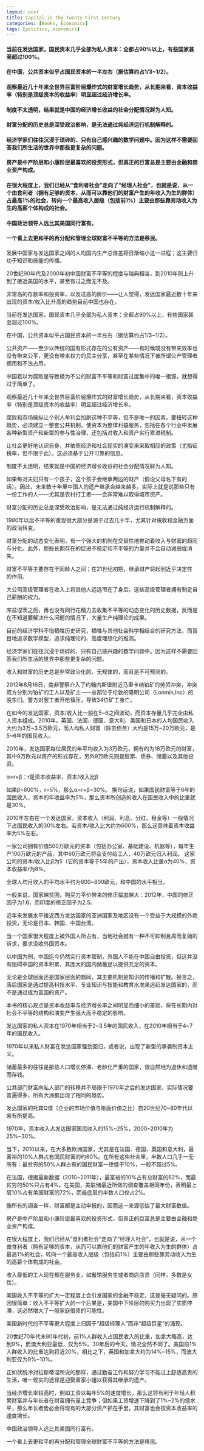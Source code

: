 ```yaml
---
layout: post
title: Capital in the Twenty First Century
categories: [Books, Economics]
tags: [politics, economics]
---
```

#### 当前在发达国家，国民资本几乎全部为私人资本：全都占90%以上，有些国家甚至超过100%。
#### 在中国，公共资本似乎占国民资本的一半左右（据估算约占1/3~1/2）。
#### 观察最近几十年来全世界巨富阶层爆炸式的财富增长趋势，从长期来看，资本收益率（特别是顶级资本的收益率）明显超过经济增长率。
#### 制度不太透明，结果就是中国的经济增长收益的社会分配情况鲜为人知。
#### 财富分配的历史总是深受政治影响，是无法通过纯经济运行机制解释的。
#### 经济学家们往往沉浸于琐碎的、只有自己感兴趣的数学问题中。因为这样不需要回答我们所生活的世界中那些更复杂的问题。
#### 房产是中产阶层和小康阶层最喜欢的投资形式，但真正的巨富总是主要由金融和商业资产构成。
#### 在很大程度上，我们已经从“食利者社会”走向了“经理人社会”，也就是说，从一个由食利者（拥有足够的资本，从而可以靠他们的财富产生的年收入为生的群体）占最高1%的社会，转向一个最高收入层级（包括前1%）主要由那些靠劳动收入为生的高薪个体构成的社会。
#### 中国政治领导人远比其美国同行富有。
#### 一个看上去更和平的再分配和管理全球财富不平等的方法是移民。
<!-- more -->
发展中国家与发达国家之间的人均国内生产总值差距日渐缩小这一进程；这主要归功于知识和技能的传播。

20世纪90年代及2000年初中国财富不平等的程度与瑞典相当，到2010年则上升到了接近美国的水平，甚至有过之而无不及。

非常高的存款率和投资率，以及过高的房价——让人觉得，发达国家最近数十年来出现的资本/收入比升高的趋势目前中国也存在。

当前在发达国家，国民资本几乎全部为私人资本：全都占90%以上，有些国家甚至超过100%。

在中国，公共资本似乎占国民资本的一半左右（据估算约占1/3~1/2）。

公共资产——至少以传统的国有形式存在的公有资产——有时候既没有带来效率也没有带来公平，更没有带来权力的民主分享，甚至在某些情况下被所谓公产管理者挪用和不法占用。

中国若以为腐败是导致极为不公的财富不平等和财富过度集中的唯一根源，就想得过于简单了。

观察最近几十年来全世界巨富阶层爆炸式的财富增长趋势，从长期来看，资本收益率（特别是顶级资本的收益率）明显超过经济增长率。

腐败和市场操纵让个别人牟利会加剧这种不平等，但不是唯一的因素。要扭转这种趋势，必须建立一整套公共机制，使资本为整体利益服务，包括在各个行业中发展各种新型资产和新型的参与性治理，还包括对收入和资产实行累进税制。

让社会更好地认识自身，并依照经济和社会现实的演变来采取相应的政策（尤指征税率，但不限于此）。这必须基于公开可靠的信息。

制度不太透明，结果就是中国的经济增长收益的社会分配情况鲜为人知。

如果每对夫妇只有一个孩子，这个孩子会继承两边的财产（假设父母名下有的话）。因此，未来数十年里中国人的遗产继承会越来越多。实际上就是说那些只有一份工作的人——尤其是农村打工者——会非常难以取得城市资产。

财富分配的历史总是深受政治影响，是无法通过纯经济运行机制解释的。

1980年以后不平等的重现很大部分是源于过去几十年，尤其针对税收和金融方面的政治转变。

财富分配的动态变化表明，有一个强大的机制在交替性地推动着收入与财富的趋同与分化。此外，那些长期存在的促进不稳定和不平等的力量并不会自动减弱或消失。

财富不平等主要存在于同龄人之间；在21世纪初期，继承财产将起到近乎决定性的作用。

大公司高级管理者在收入上将其他人远远甩在了身后。这些高级管理者拥有制定自己薪酬的权力。

库兹涅茨之后，再也没有同行花精力去收集不平等的动态变化的历史数据，反而是在不知道要解决什么问题的情况下，大量生产纯理论的成果。

目前的经济学科不惜牺牲历史研究，牺牲与其他社会科学相结合的研究方法，而盲目地追求数学模型，追求纯理论的、高度理想化的推测。

经济学家们往往沉浸于琐碎的、只有自己感兴趣的数学问题中。因为这样不需要回答我们所生活的世界中那些更复杂的问题。

收入和财富的历史总是非常政治化的、无规律的，而且是不可预测的。

2012年8月16日，南非警察介入了约翰内斯堡附近马里卡纳铂矿的劳资冲突，冲突双方分别为铂矿的工人以及矿主——总部位于伦敦的隆明公司（Lonmin,Inc）的股东们。警方对罢工者开枪镇压，导致34位矿工身亡。 

在如今的发达国家，资本/收入比一般在5~6之间波动，而资本存量几乎完全由私人资本组成。2010年，英国、法国、德国、意大利、美国和日本的人均国民收入大约为3万~3.5万欧元，而人均私人财富（除去债务）大约是15万~20万欧元，是5~6年的国民收入。

2010年，发达国家每位居民的年平均收入为3万欧元，拥有约为18万欧元的财富，其中9万欧元以房产的形式存在，另外9万欧元则是股票、债券、储蓄以及其他投资。

α=r×β：r是资本收益率，资本/收入比β

如果β=600%，r=5%，那么α=r×β=30%。 换句话说，如果国民财富等于6年的国民收入，资本的年收益率为5%，那么资本所创造的收入在国民收入中的比重就是30%。

2010年左右在一个发达国家，资本收入（利润、利息、分红、租金等）一般情况下占国民收入的30%左右。若资本/收入比大约为600%，那么这意味着资本收益率为5%左右。

一家公司拥有价值500万欧元的资本（包括办公室、基础建设、机器等），每年生产100万欧元的产品，其中60万欧元将会支付给工人，40万欧元归入利润。 这家公司的资本/收入比β为5（它的资本等于5年的产出），资本收入比重α为40%，资本收益率r为8%。

全球人均月收入的平均水平约为600~800欧元，和中国的水平相当。

一般来说，国家越贫困，购买力平价带来的修正幅度越大：2012年，中国的修正因子为1.6，而印度的修正因子为2.5。

近年来发展水平接近西方发达国家的亚洲国家及地区没有一个受益于大规模的外商投资，无论是日本、韩国、中国台湾。

当一个国家很大程度上被外国人所占有，当地社会就有一种不可抑制且周而复始的诉求，要求没收外国资本。

以中国为例，中国迄今仍然实行资本管制，外国人不能在中国自由投资，但这并没有阻碍中国的资本积累，其庞大的国内储蓄足以提供充足的资本。

无论是全球层面还是国家层面的趋同，其主要机制是知识的传播和扩散。换言之，落后国家是通过提高科技水平、专业知识与技能和教育水准来追赶发达国家的，而不是通过成为富国的资产。

本书的核心观点是资本收益率与经济增长率之间明显而细小的差距，将在长期内对社会不平等的结构和演变产生强大而不稳定的影响。

发达国家的私人资本在1970年相当于2~3.5年的国民收入，在2010年相当于4~7年的国民收入。

1970年以来私人财富在发达国家强劲回归，或者说，出现了新型的承袭制资本主义。

储蓄最多的往往是那些人口增长停滞、老龄化严重的国家，很自然地为退休和遗赠而存钱。

公共部门财富向私人部门的转移并不局限于1970年之后的发达国家，实际情况要普遍得多，所有大洲都出现了相同的趋势。

发达国家的托宾Q值（企业的市场价值与账面价值之比）自20世纪70~80年代以来有所提高。

1970年，资本收入占发达国家国民收入的15%~25%，2000~2010年为25%~30%。

当下，2010以来，在大多数欧洲国家，尤其是在法国、德国、英国和意大利，最富裕的10%人群占有国民财富的约60%。在所有这些社会里，半数人口几乎一无所有：最贫穷的50%人群占有的国民财富一律低于10%，一般不超过5%。

在法国，根据最新数据（2010~2011年），最富裕的10%占有总财富的62%，而最贫穷的50%只占有4%。在美国，美联储最近所做的调查覆盖相同年份，表明最上层10%占有美国财富的72%，而最底层的半数人口仅占2%。

像所有的调查一样，财富都是主动申报的，因而这一来源低估了最大财富数值。

房产是中产阶层和小康阶层最喜欢的投资形式，但真正的巨富总是主要由金融和商业资产构成。

在很大程度上，我们已经从“食利者社会”走向了“经理人社会”，也就是说，从一个由食利者（拥有足够的资本，从而可以靠他们的财富产生的年收入为生的群体）占最高1%的社会，转向一个最高收入层级（包括前1%）主要由那些靠劳动收入为生的高薪个体构成的社会。

收入最低的工人现在都在服务业，如餐馆服务生或者商店店员（同样，多数是女性）。

美国收入不平等的扩大一定程度上会引发国家的金融不稳定，这是毫无疑问的。原因很简单：收入不平等扩大的一个后果是，美国中下阶层的购买力出现了实质停滞，这必然增大了一般家庭借债的可能性。

美国新时代的不平等更大程度上归因于“超级经理人”而非“超级巨星”的涌现。

20世纪70年代末80年代初，前1%人群收入占国民收入的比重，加拿大略高，达到9%，而澳大利亚最低，仅为5%。30年后的今天，情况全然不同了。美国前1%人群收入的比重达到将近20%，相比之下，英国和加拿大约为14%~15%，而澳大利亚仅为9%~10%。

正如伏脱冷对拉斯蒂涅所说的那样，通过勤奋工作和努力学习不能过上舒适高贵的生活，唯一现实的途径是迎娶富家小姐以获得其继承的遗产。

当经济增长率较高时，例如工资以每年5%的速度增长，那么这将有利于年轻人积累财富并与年长者在财富拥有量上竞争；但如果工资增速下降到了1%~2%的低水平，那么年长者势必会将现有的大部分资产抓在手里，其财富也会按资本收益率的速度增长。

中国政治领导人远比其美国同行富有。

一个看上去更和平的再分配和管理全球财富不平等的方法是移民。
